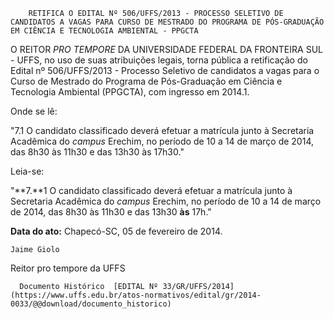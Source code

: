         RETIFICA O EDITAL Nº 506/UFFS/2013 - PROCESSO SELETIVO DE CANDIDATOS A VAGAS PARA CURSO DE MESTRADO DO PROGRAMA DE PÓS-GRADUAÇÃO EM CIÊNCIA E TECNOLOGIA AMBIENTAL - PPGCTA  

O REITOR *PRO TEMPORE* DA UNIVERSIDADE FEDERAL DA FRONTEIRA SUL - UFFS, no uso de suas atribuições legais, torna pública a retificação do Edital nº 506/UFFS/2013 - Processo Seletivo de candidatos a vagas para o Curso de Mestrado do Programa de Pós-Graduação em Ciência e Tecnologia Ambiental (PPGCTA), com ingresso em 2014.1.

  

 Onde se lê:

 "7.1 O candidato classificado deverá efetuar a matrícula junto à Secretaria Acadêmica do *campus* Erechim, no período de 10 a 14 de março de 2014, das 8h30 às 11h30 e das 13h30 às 17h30."

 Leia-se:

 "**7.**1 O candidato classificado deverá efetuar a matrícula junto à Secretaria Acadêmica do *campus* Erechim, no período de 10 a 14 de março de 2014, das 8h30 às 11h30 e das 13h30 **às** 17h."

  

  

   **Data do ato:** Chapecó-SC, 05 de fevereiro de 2014.   
 

    Jaime Giolo   
 Reitor pro tempore da UFFS 

      Documento Histórico  [EDITAL Nº 33/GR/UFFS/2014](https://www.uffs.edu.br/atos-normativos/edital/gr/2014-0033/@@download/documento_historico)     
      
